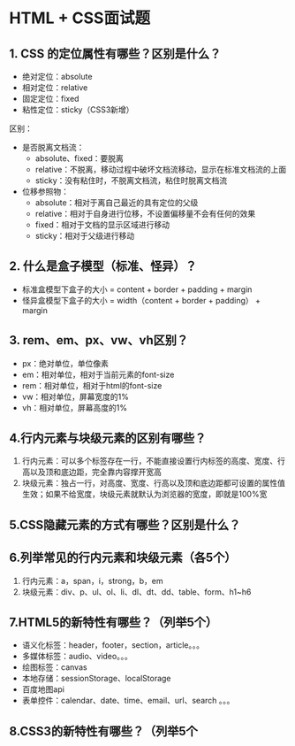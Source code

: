# HTML + CSS面试题

## 1. CSS 的定位属性有哪些？区别是什么？

- 绝对定位：absolute
- 相对定位：relative
- 固定定位：fixed
- 粘性定位：sticky（CSS3新增）

区别：

- 是否脱离文档流：
  - absolute、fixed：要脱离
  - relative：不脱离，移动过程中破坏文档流移动，显示在标准文档流的上面
  - sticky：没有粘住时，不脱离文档流，粘住时脱离文档流
- 位移参照物：
  - absolute：相对于离自己最近的具有定位的父级
  - relative：相对于自身进行位移，不设置偏移量不会有任何的效果
  - fixed：相对于文档的显示区域进行移动
  - sticky：相对于父级进行移动

## 2. 什么是盒子模型（标准、怪异）？

- 标准盒模型下盒子的大小 = content + border + padding + margin
- 怪异盒模型下盒子的大小 = width（content + border + padding） + margin

## 3. rem、em、px、vw、vh区别？

- px：绝对单位，单位像素
- em：相对单位，相对于当前元素的font-size
- rem：相对单位，相对于html的font-size
- vw：相对单位，屏幕宽度的1%
- vh：相对单位，屏幕高度的1%

## 4.行内元素与块级元素的区别有哪些？

1. 行内元素：可以多个标签存在一行，不能直接设置行内标签的高度、宽度、行高以及顶和底边距，完全靠内容撑开宽高
2. 块级元素：独占一行，对高度、宽度、行高以及顶和底边距都可设置的属性值生效；如果不给宽度，块级元素就默认为浏览器的宽度，即就是100%宽

## 5.CSS隐藏元素的方式有哪些？区别是什么？

## 6.列举常见的行内元素和块级元素（各5个）

1. 行内元素：a，span，i，strong，b，em
2. 块级元素：div、p、ul、ol、li、dl、dt、dd、table、form、h1~h6

## 7.HTML5的新特性有哪些？（列举5个）

- 语义化标签：header，footer，section，article。。。
- 多媒体标签：audio、video。。。
- 绘图标签：canvas
- 本地存储：sessionStorage、localStorage
- 百度地图api
- 表单控件：calendar、date、time、email、url、search 。。。

## 8.CSS3的新特性有哪些？（列举5个
